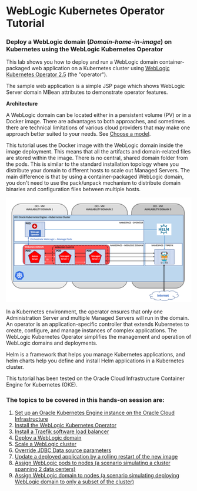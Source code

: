 # WebLogic Kubernetes  Operator Tutorial #

### Deploy a WebLogic domain (*Domain-home-in-image*) on Kubernetes using the WebLogic Kubernetes Operator  ###

This lab shows you how to deploy and run a WebLogic domain container-packaged web application on a Kubernetes cluster using [WebLogic Kubernetes  Operator 2.5](https://github.com/oracle/weblogic-kubernetes-operator) (the "operator").

The sample web application is a simple JSP page which shows WebLogic Server domain MBean attributes to demonstrate operator features.

**Architecture**

A WebLogic domain can be located either in a persistent volume (PV) or in a Docker image. There are advantages to both approaches, and sometimes there are technical limitations of various cloud providers that may make one approach better suited to your needs. See
[Choose a model](https://oracle.github.io/weblogic-kubernetes-operator/userguide/managing-domains/choosing-a-model/).

This tutorial uses the Docker image with the WebLogic domain inside the image deployment. This means that all the artifacts and domain-related files are stored within the image. There is no central, shared domain folder from the pods. This is similar to the standard installation topology where you distribute your domain to different hosts to scale out Managed Servers. The main difference is that by using a container-packaged WebLogic domain, you don't need to use the pack/unpack mechanism to distribute domain binaries and configuration files between multiple hosts.

![](images/wlsonk8s.domain-home-in-image.png)

In a Kubernetes environment, the operator ensures that only one Administration Server and multiple Managed Servers will run in the domain. An operator is an application-specific controller that extends Kubernetes to create, configure, and manage instances of complex applications. The WebLogic Kubernetes  Operator simplifies the management and operation of WebLogic domains and deployments.

Helm is a framework that helps you manage Kubernetes applications, and helm charts help you define and install Helm applications in a Kubernetes cluster.

This tutorial has been tested on the Oracle Cloud Infrastructure Container Engine for Kubernetes (OKE).

### The topics to be covered in this hands-on session are: ###

1. [Set up an Oracle Kubernetes Engine instance on the Oracle Cloud Infrastructure](tutorials/setup.oke.ocishell.md)
2. [Install the WebLogic Kubernetes Operator](tutorials/install.operator.ocishell.md)
3. [Install a Traefik software load balancer](tutorials/install.traefik.ocishell.md)
4. [Deploy a WebLogic domain](tutorials/deploy.weblogic_short.ocishell.md)
5. [Scale a WebLogic cluster](tutorials/scale.weblogic.ocishell.md)
6. [Override JDBC Data source parameters](tutorials/override.jdbc.ocishell.md)
7. [Update a deployed application by a rolling restart of the new image](tutorials/update.application_short.ocishell.md)
7. [Assign WebLogic pods to nodes (a scenario simulating a cluster spanning 2 data centers)](tutorials/node.selector.ocishell.md)
8. [Assign WebLogic domain to nodes (a scenario simulating deploying WebLogic domain to only a subset of the cluster)](tutorials/node.selector.license.ocishell.md)
